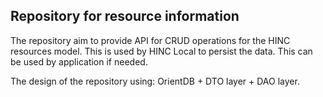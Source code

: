 ## Repository for resource information

The repository aim to provide API for CRUD operations for the HINC resources model. This is used by HINC Local to persist the data. This can be used by application if needed.

The design of the repository using:  OrientDB + DTO layer + DAO layer.

